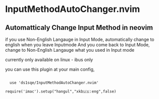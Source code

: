 # InputMethodAutoChanger.nvim
## Automatticaly Change Input Method in neovim
if you use Non-English Langauge in Input Mode, automatically change to english when you leave Inputmode
And you come back to Input Mode, change to Non-English Langauge what you used in Input mode

currently only available on linux - ibus only


you can use this plugin at your main config,

<code>
  use 'ds1sqe/InputMethodAutoChanger.nvim' </code>
  
<code>require('imac').setup("hangul","xkb:us::eng",false) </code>
